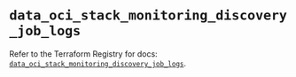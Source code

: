 # `data_oci_stack_monitoring_discovery_job_logs`

Refer to the Terraform Registry for docs: [`data_oci_stack_monitoring_discovery_job_logs`](https://registry.terraform.io/providers/hashicorp/oci/7.19.0/docs/data-sources/stack_monitoring_discovery_job_logs).
